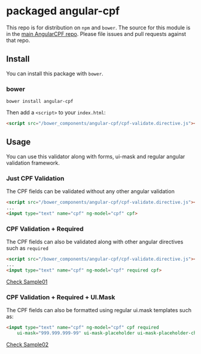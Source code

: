 # packaged angular-cpf

This repo is for distribution on `npm` and `bower`. The source for this module is in the
[main AngularCPF repo](https://github.com/dynamicflow/angular-cpf).
Please file issues and pull requests against that repo.

## Install

You can install this package with `bower`.

### bower

```shell
bower install angular-cpf
```

Then add a `<script>` to your `index.html`:

```html
<script src="/bower_components/angular-cpf/cpf-validate.directive.js"></script>
```

## Usage

You can use this validator along with forms, ui-mask and regular angular validation framework.

### Just CPF Validation

The CPF fields can be validated without any other angular validation

```html
<script src="/bower_components/angular-cpf/cpf-validate.directive.js"></script>
... 
<input type="text" name="cpf" ng-model="cpf" cpf>
```

### CPF Validation + Required

The CPF fields can also be validated along with other angular directives such as `required` 

```html
<script src="/bower_components/angular-cpf/cpf-validate.directive.js"></script>
... 
<input type="text" name="cpf" ng-model="cpf" required cpf>
```

[Check Sample01](https://rawgit.com/dynamicflow/angular-cpf/master/examples/sample01/index.html)

### CPF Validation + Required + UI.Mask

The CPF fields can also be formatted using regular ui.mask templates such as:
 
```html
<input type="text" name="cpf" ng-model="cpf" cpf required
    ui-mask="999.999.999-99" ui-mask-placeholder ui-mask-placeholder-char="_" >
```

[Check Sample02](https://rawgit.com/dynamicflow/angular-cpf/master/examples/sample02/index.html)